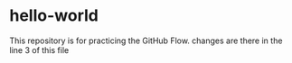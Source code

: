 # hello-world
This repository is for practicing the GitHub Flow.
changes are there in the line 3 of this file
